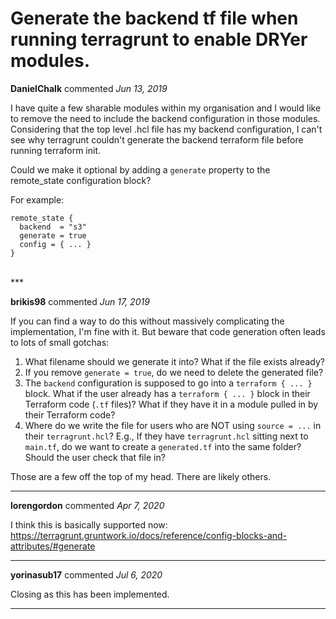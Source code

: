 # Generate the backend tf file when running terragrunt to enable DRYer modules.

**DanielChalk** commented *Jun 13, 2019*

I have quite a few sharable modules within my organisation and I would like to remove the need to include the backend configuration in those modules. Considering that the top level .hcl file has my backend configuration, I can't see why terragrunt couldn't generate the backend terraform file before running terraform init.

Could we make it optional by adding a `generate` property to the remote_state configuration block? 

For example:

```terraform-hcl
remote_state {
  backend  = "s3"
  generate = true
  config = { ... }
}
```
<br />
***


**brikis98** commented *Jun 17, 2019*

If you can find a way to do this without massively complicating the implementation, I'm fine with it. But beware that code generation often leads to lots of small gotchas:

1. What filename should we generate it into? What if the file exists already?
1. If you remove `generate = true`, do we need to delete the generated file?
1. The `backend` configuration is supposed to go into a `terraform { ... }` block. What if the user already has a `terraform { ... }` block in their Terraform code (`.tf` files)? What if they have it in a module pulled in by their Terraform code?
1. Where do we write the file for users who are NOT using `source = ...` in their `terragrunt.hcl`? E.g., If they have `terragrunt.hcl` sitting next to `main.tf`, do we want to create a `generated.tf` into the same folder? Should the user check that file in? 

Those are a few off the top of my head. There are likely others.
***

**lorengordon** commented *Apr 7, 2020*

I think this is basically supported now: https://terragrunt.gruntwork.io/docs/reference/config-blocks-and-attributes/#generate
***

**yorinasub17** commented *Jul 6, 2020*

Closing as this has been implemented.
***

